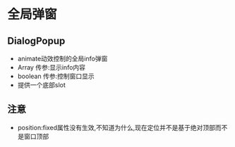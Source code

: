 # 全局弹窗

## DialogPopup
- animate动效控制的全局info弹窗
- Array<string> 传参:显示info内容
- boolean 传参:控制窗口显示
- 提供一个底部slot
<slot name="content"></slot>


## 注意
- position:fixed属性没有生效,不知道为什么,现在定位并不是基于绝对顶部而不是窗口顶部